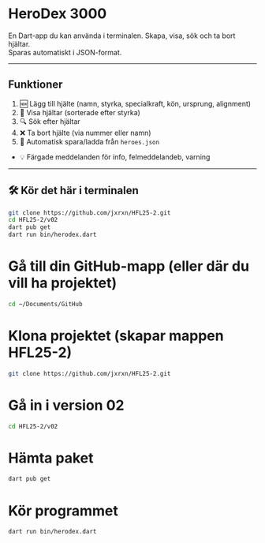 # HeroDex 3000

En Dart-app du kan använda i terminalen. Skapa, visa, sök och ta bort hjältar.  
Sparas automatiskt i JSON-format.

---

## Funktioner
1. 🆕 Lägg till hjälte (namn, styrka, specialkraft, kön, ursprung, alignment)
2. 📜 Visa hjältar (sorterade efter styrka)
3. 🔍 Sök efter hjältar
4. ❌ Ta bort hjälte (via nummer eller namn)
5. 💾 Automatisk spara/ladda från `heroes.json`
- 💡 Färgade meddelanden för info, felmeddelandeb, varning

---

## 🛠️ Kör det här i terminalen

```bash
git clone https://github.com/jxrxn/HFL25-2.git
cd HFL25-2/v02
dart pub get
dart run bin/herodex.dart
```


# Gå till din GitHub-mapp (eller där du vill ha projektet)
```bash
cd ~/Documents/GitHub
```

# Klona projektet (skapar mappen HFL25-2)
```bash
git clone https://github.com/jxrxn/HFL25-2.git
```

# Gå in i version 02
```bash
cd HFL25-2/v02
```

# Hämta paket
```bash
dart pub get
```

# Kör programmet
```bash
dart run bin/herodex.dart
```


